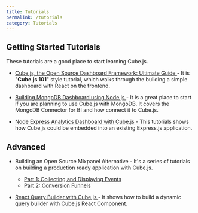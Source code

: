 ```yaml
---
title: Tutorials
permalink: /tutorials
category: Tutorials
---
```


## Getting Started Tutorials
These tutorials are a good place to start learning Cube.js.

* [Cube.js, the Open Source Dashboard Framework: Ultimate Guide
](https://statsbot.co/blog/cubejs-open-source-dashboard-framework-ultimate-guide) - It is "**Cube.js 101**" style tutorial, which walks through the building a simple dashboard with React on the frontend.

* [Building MongoDB Dashboard using Node.js
](https://statsbot.co/blog/building-mongodb-dashboard-using-node.js) - It is a
great place to start if you are planning to use Cube.js with MongoDB. It covers
the MongoDB Connector for BI and how connect it to Cube.js.

* [Node Express Analytics Dashboard with Cube.js
](https://statsbot.co/blog/node-express-analytics-dashboard-with-cubejs) - This
tutorials shows how Cube.js could be embedded into an existing Express.js
application.

## Advanced

* Building an Open Source Mixpanel Alternative - It's a series of tutorials on
building a production ready application with Cube.js.
  - [Part 1: Collecting and Displaying Events](https://statsbot.co/blog/building-an-open-source-mixpanel-alternative-1)
  - [Part 2: Conversion Funnels ](https://statsbot.co/blog/building-open-source-mixpanel-alternative-2/)

* [React Query Builder with Cube.js
](https://statsbot.co/blog/react-query-builder-with-cubejs) - It shows how to
build a dynamic query builder with Cube.js React Component.
